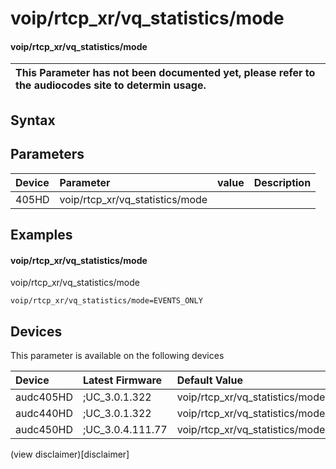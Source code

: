 ﻿---
description: voip/rtcp_xr/vq_statistics/mode
search: false
---

# voip/rtcp_xr/vq_statistics/mode

#### voip/rtcp_xr/vq_statistics/mode


| This Parameter has not been documented yet, please refer to the audiocodes site to determin usage.  | 
| :--- |

## Syntax

## Parameters
|Device|Parameter|value|Description|
|:---|:---|:---|:---|
| 405HD | voip/rtcp_xr/vq_statistics/mode |  |  |

## Examples
#### voip/rtcp_xr/vq_statistics/mode

voip/rtcp_xr/vq_statistics/mode

```
voip/rtcp_xr/vq_statistics/mode=EVENTS_ONLY
```

## Devices
This parameter is available on the following devices

| Device | Latest Firmware | Default Value |
|:---|:---|:---|
| audc405HD | ;UC_3.0.1.322 | voip/rtcp_xr/vq_statistics/mode=EVENTS_ONLY 
| audc440HD | ;UC_3.0.1.322 | voip/rtcp_xr/vq_statistics/mode=EVENTS_ONLY 
| audc450HD | ;UC_3.0.4.111.77 | voip/rtcp_xr/vq_statistics/mode=EVENTS_ONLY 

(view disclaimer)[disclaimer]
